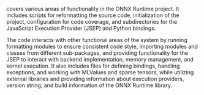 covers various areas of functionality in the ONNX Runtime project. It includes scripts for reformatting the source code, initialization of the project, configuration for code coverage, and subdirectories for the JavaScript Execution Provider (JSEP) and Python bindings.

The code interacts with other functional areas of the system by running formatting modules to ensure consistent code style, importing modules and classes from different sub-packages, and providing functionality for the JSEP to interact with backend implementation, memory management, and kernel execution. It also includes files for defining bindings, handling exceptions, and working with MLValues and sparse tensors, while utilizing external libraries and providing information about execution providers, version string, and build information of the ONNX Runtime library.